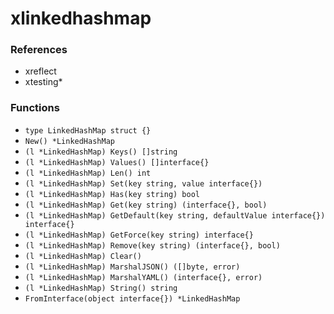 # xlinkedhashmap

### References

+ xreflect
+ xtesting*

### Functions

+ `type LinkedHashMap struct {}`
+ `New() *LinkedHashMap`
+ `(l *LinkedHashMap) Keys() []string`
+ `(l *LinkedHashMap) Values() []interface{}`
+ `(l *LinkedHashMap) Len() int`
+ `(l *LinkedHashMap) Set(key string, value interface{})`
+ `(l *LinkedHashMap) Has(key string) bool`
+ `(l *LinkedHashMap) Get(key string) (interface{}, bool)`
+ `(l *LinkedHashMap) GetDefault(key string, defaultValue interface{}) interface{}`
+ `(l *LinkedHashMap) GetForce(key string) interface{}`
+ `(l *LinkedHashMap) Remove(key string) (interface{}, bool)`
+ `(l *LinkedHashMap) Clear()`
+ `(l *LinkedHashMap) MarshalJSON() ([]byte, error)`
+ `(l *LinkedHashMap) MarshalYAML() (interface{}, error)`
+ `(l *LinkedHashMap) String() string`
+ `FromInterface(object interface{}) *LinkedHashMap`
